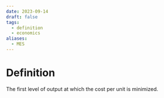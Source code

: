 ```yaml
---
date: 2023-09-14
draft: false
tags:
  - definition
  - economics
aliases:
  - MES
---
```

# Definition

The first level of output at which the cost per unit is minimized.